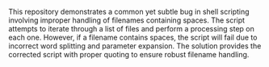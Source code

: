 This repository demonstrates a common yet subtle bug in shell scripting involving improper handling of filenames containing spaces. The script attempts to iterate through a list of files and perform a processing step on each one. However, if a filename contains spaces, the script will fail due to incorrect word splitting and parameter expansion. The solution provides the corrected script with proper quoting to ensure robust filename handling.